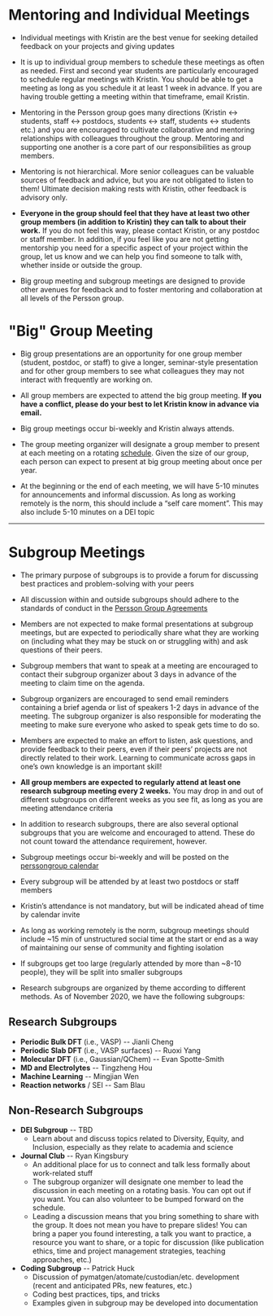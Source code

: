 
# Mentoring and Individual Meetings <a name="individual"></a>

* Individual meetings with Kristin are the best venue for seeking detailed feedback on your projects and giving updates

* It is up to individual group members to schedule these meetings as often as needed. First and second year students are particularly encouraged to schedule regular meetings with Kristin. You should be able to get a meeting as long as you schedule it at least 1 week in advance. If you are having trouble getting a meeting within that timeframe, email Kristin.

* Mentoring in the Persson group goes many directions (Kristin ↔︎ students, staff ↔︎ postdocs, students ↔︎ staff, students ↔︎ students etc.) and you are encouraged to cultivate collaborative and mentoring relationships with colleagues throughout the group. Mentoring and supporting one another is a core part of our responsibilities as group members.

* Mentoring is not hierarchical. More senior colleagues can be valuable sources of feedback and advice, but you are not obligated to listen to them! Ultimate decision making rests with Kristin, other feedback is advisory only.

* **Everyone in the group should feel that they have at least two other group members (in addition to Kristin) they can talk to about their work.** If you do not feel this way, please contact Kristin, or any postdoc or staff member. In addition, if you feel like you are not getting mentorship you need for a specific aspect of your project within the group, let us know and we can help you find someone to talk with, whether inside or outside the group.

* Big group meeting and subgroup meetings are designed to provide other avenues for feedback and to foster mentoring and collaboration at all levels of the Persson group.

# "Big" Group Meeting <a name="group"></a>

* Big group presentations are an opportunity for one group member (student, postdoc, or staff) to give a longer, seminar-style presentation and for other group members to see what colleagues they may not interact with frequently are working on. 

* All group members are expected to attend the big group meeting. **If you have a conflict, please do your best to let Kristin know in advance via email.**

* Big group meetings occur bi-weekly and Kristin always attends.

* The group meeting organizer will designate a group member to present at each meeting on a rotating [schedule](https://sites.google.com/a/lbl.gov/perssongroup/group-meeting). Given the size of our group, each person can expect to present at big group meeting about once per year.

* At the beginning or the end of each meeting, we will have 5-10 minutes for announcements and informal discussion. As long as working remotely is the norm, this should include a “self care moment”. This may also include 5-10 minutes on a DEI topic


---

# Subgroup Meetings <a name="sub"></a>

* The primary purpose of subgroups is to provide a forum for discussing best practices and problem-solving with your peers

* All discussion within and outside subgroups should adhere to the standards of conduct in the [Persson Group Agreements ](https://perssongroup.lbl.gov/agreements.html)

* Members are not expected to make formal presentations at subgroup meetings, but are expected to periodically share what they are working on (including what they may be stuck on or struggling with) and ask questions of their peers.

* Subgroup members that want to speak at a meeting are encouraged to contact their subgroup organizer about 3 days in advance of the meeting to claim time on the agenda.

* Subgroup organizers are encouraged to send email reminders containing a brief agenda or list of speakers 1-2 days in advance of the meeting. The subgroup organizer is also responsible for moderating the meeting to make sure everyone who asked to speak gets time to do so.

* Members are expected to make an effort to listen, ask questions, and provide feedback to their peers, even if their peers’ projects are not directly related to their work. Learning to communicate across gaps in one’s own knowledge is an important skill!

* **All group members are expected to regularly attend at least one research subgroup meeting every 2 weeks.** You may drop in and out of different subgroups on different weeks as you see fit, as long as you are meeting attendance criteria

 * In addition to research subgroups, there are also several optional subgroups that you are welcome and encouraged to attend. These do not count toward the attendance requirement, however.

* Subgroup meetings occur bi-weekly and will be posted on the [perssongroup calendar ](https://calendar.google.com/calendar/embed?src=lbl.gov_brhr6pqcsslm15ui9i6rapnus8%40group.calendar.google.com&ctz=America%2FLos_Angeles)

* Every subgroup will be attended by at least two postdocs or staff members

* Kristin’s attendance is not mandatory, but will be indicated ahead of time by calendar invite

* As long as working remotely is the norm, subgroup meetings should include ~15 min of unstructured social time at the start or end as a way of maintaining our sense of community and fighting isolation

* If subgroups get too large (regularly attended by more than ~8-10 people), they will be split into smaller subgroups

* Research subgroups are organized by theme according to different methods. As of November 2020, we have the following subgroups:

## Research Subgroups <a name="sgs"></a>
* **Periodic Bulk DFT** (i.e., VASP) -- Jianli Cheng
* **Periodic Slab DFT** (i.e., VASP surfaces) -- Ruoxi Yang
* **Molecular DFT** (i.e., Gaussian/QChem) -- Evan Spotte-Smith
* **MD and Electrolytes** -- Tingzheng Hou
* **Machine Learning** -- Mingjian Wen
* **Reaction networks** / SEI -- Sam Blau

## Non-Research Subgroups <a name="sgs"></a>

* **DEI Subgroup** -- TBD
    * Learn about and discuss topics related to Diversity, Equity, and Inclusion, especially as they relate to academia and science
* **Journal Club** -- Ryan Kingsbury
    * An additional place for us to connect and talk less formally about work-related stuff
    * The subgroup organizer will designate one member to lead the discussion in each meeting on a rotating basis. You can opt out if you want. You can also volunteer to be bumped forward on the schedule.
    * Leading a discussion means that you bring something to share with the group. It does not mean you have to prepare slides! You can bring a paper you found interesting, a talk you want to practice, a resource you want to share, or a topic for discussion (like publication ethics, time and project management strategies, teaching approaches, etc.)
* **Coding Subgroup** -- Patrick Huck
    * Discussion of pymatgen/atomate/custodian/etc. development (recent and anticipated PRs, new features, etc.)
    * Coding best practices, tips, and tricks
    * Examples given in subgroup may be developed into documentation
